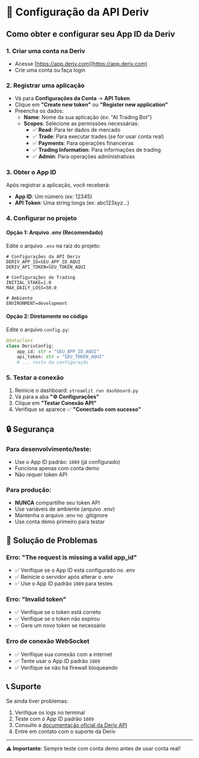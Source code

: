 # 🔧 Configuração da API Deriv

## Como obter e configurar seu App ID da Deriv

### 1. Criar uma conta na Deriv
- Acesse [https://app.deriv.com](https://app.deriv.com)
- Crie uma conta ou faça login

### 2. Registrar uma aplicação
- Vá para **Configurações da Conta** → **API Token**
- Clique em **"Create new token"** ou **"Register new application"**
- Preencha os dados:
  - **Name**: Nome da sua aplicação (ex: "AI Trading Bot")
  - **Scopes**: Selecione as permissões necessárias:
    - ✅ **Read**: Para ler dados de mercado
    - ✅ **Trade**: Para executar trades (se for usar conta real)
    - ✅ **Payments**: Para operações financeiras
    - ✅ **Trading Information**: Para informações de trading
    - ✅ **Admin**: Para operações administrativas

### 3. Obter o App ID
Após registrar a aplicação, você receberá:
- **App ID**: Um número (ex: 12345)
- **API Token**: Uma string longa (ex: abc123xyz...)

### 4. Configurar no projeto

#### Opção 1: Arquivo .env (Recomendado)
Edite o arquivo `.env` na raiz do projeto:

```env
# Configurações da API Deriv
DERIV_APP_ID=SEU_APP_ID_AQUI
DERIV_API_TOKEN=SEU_TOKEN_AQUI

# Configurações de Trading
INITIAL_STAKE=1.0
MAX_DAILY_LOSS=50.0

# Ambiente
ENVIRONMENT=development
```

#### Opção 2: Diretamente no código
Edite o arquivo `config.py`:

```python
@dataclass
class DerivConfig:
    app_id: str = "SEU_APP_ID_AQUI"
    api_token: str = "SEU_TOKEN_AQUI"
    # ... resto da configuração
```

### 5. Testar a conexão
1. Reinicie o dashboard: `streamlit run dashboard.py`
2. Vá para a aba **"⚙️ Configurações"**
3. Clique em **"Testar Conexão API"**
4. Verifique se aparece ✅ **"Conectado com sucesso"**

## 🔒 Segurança

### Para desenvolvimento/teste:
- Use o App ID padrão: `1089` (já configurado)
- Funciona apenas com conta demo
- Não requer token API

### Para produção:
- **NUNCA** compartilhe seu token API
- Use variáveis de ambiente (arquivo .env)
- Mantenha o arquivo .env no .gitignore
- Use conta demo primeiro para testar

## 🚨 Solução de Problemas

### Erro: "The request is missing a valid app_id"
- ✅ Verifique se o App ID está configurado no .env
- ✅ Reinicie o servidor após alterar o .env
- ✅ Use o App ID padrão `1089` para testes

### Erro: "Invalid token"
- ✅ Verifique se o token está correto
- ✅ Verifique se o token não expirou
- ✅ Gere um novo token se necessário

### Erro de conexão WebSocket
- ✅ Verifique sua conexão com a internet
- ✅ Tente usar o App ID padrão `1089`
- ✅ Verifique se não há firewall bloqueando

## 📞 Suporte

Se ainda tiver problemas:
1. Verifique os logs no terminal
2. Teste com o App ID padrão `1089`
3. Consulte a [documentação oficial da Deriv API](https://developers.deriv.com/)
4. Entre em contato com o suporte da Deriv

---

**⚠️ Importante**: Sempre teste com conta demo antes de usar conta real!